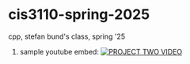 # cis3110-spring-2025
cpp, stefan bund's class, spring '25

1. sample youtube embed: [![PROJECT TWO VIDEO](http://img.youtube.com/vi/VIDEO_ID_HERE/0.jpg)](http://www.youtube.com/watch?v=FLB6QQBaTlM)
